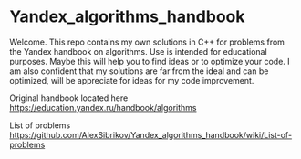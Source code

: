 # Yandex_algorithms_handbook
Welcome. This repo contains my own solutions in C++ for problems from the Yandex handbook on algorithms. Use is intended for educational purposes. Maybe this will help you to find ideas or to optimize your code. I am also confident that my solutions are far from the ideal and can be optimized, will be appreciate for ideas for my code improvement.

Original handbook located here https://education.yandex.ru/handbook/algorithms

List of problems https://github.com/AlexSibrikov/Yandex_algorithms_handbook/wiki/List-of-problems

